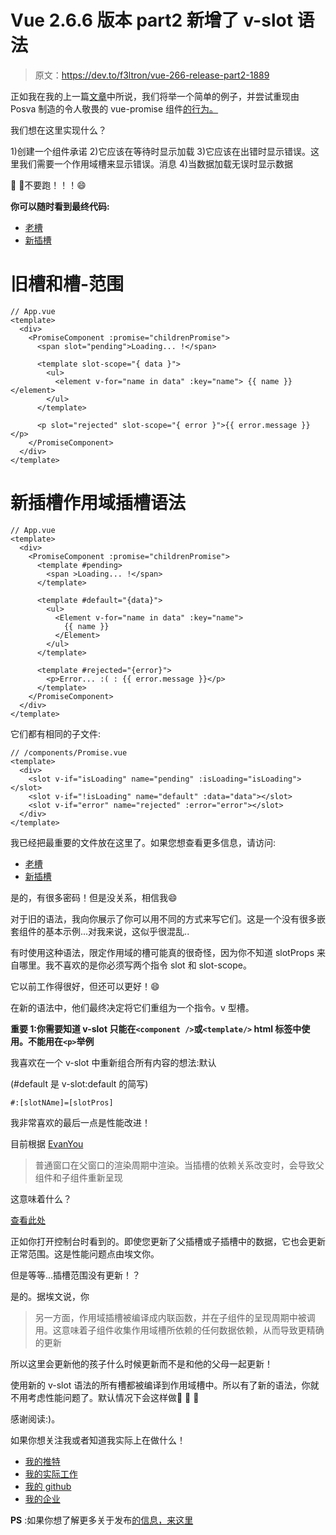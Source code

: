 # Vue 2.6.6 版本 part2 新增了 v-slot 语法

> 原文：<https://dev.to/f3ltron/vue-266-release-part2-1889>

正如我在我的上一篇[文章](https://dev.to/f3ltron/vue-266-release-part1-23b4)中所说，我们将举一个简单的例子，并尝试重现由 Posva 制造的令人敬畏的 vue-promise 组件[的行为。](https://github.com/posva/vue-promised)

我们想在这里实现什么？

1)创建一个组件承诺
2)它应该在等待时显示加载
3)它应该在出错时显示错误。这里我们需要一个作用域槽来显示错误。消息
4)当数据加载无误时显示数据

💪 🤘不要跑！！！😄

**你可以随时看到最终代码:**

*   [老槽](https://codesandbox.io/s/github/f3ltron/simple-vue-promise-old/tree/master/)
*   [新插槽](https://github.com/f3ltron/simple-vue-promise.git)

# 旧槽和槽-范围

```
// App.vue
<template>
  <div>
    <PromiseComponent :promise="childrenPromise">
      <span slot="pending">Loading... !</span>

      <template slot-scope="{ data }">
        <ul>
          <element v-for="name in data" :key="name"> {{ name }} </element>
        </ul>
      </template>

      <p slot="rejected" slot-scope="{ error }">{{ error.message }}</p>
    </PromiseComponent>
  </div>
</template> 
```

# 新插槽作用域插槽语法

```
// App.vue
<template>
  <div>
    <PromiseComponent :promise="childrenPromise">
      <template #pending>
        <span >Loading... !</span>
      </template>

      <template #default="{data}">
        <ul>
          <Element v-for="name in data" :key="name">
            {{ name }}
          </Element>
        </ul>
      </template> 

      <template #rejected="{error}">
        <p>Error... :( : {{ error.message }}</p>
      </template>
    </PromiseComponent>
  </div>
</template> 
```

它们都有相同的子文件:

```
// /components/Promise.vue
<template>
  <div>
    <slot v-if="isLoading" name="pending" :isLoading="isLoading"></slot>
    <slot v-if="!isLoading" name="default" :data="data"></slot>
    <slot v-if="error" name="rejected" :error="error"></slot>
  </div>
</template> 
```

我已经把最重要的文件放在这里了。如果您想查看更多信息，请访问:

*   [老槽](https://codesandbox.io/s/github/f3ltron/simple-vue-promise-old/tree/master/)
*   [新插槽](https://github.com/f3ltron/simple-vue-promise.git)

是的，有很多密码！但是没关系，相信我😄

对于旧的语法，我向你展示了你可以用不同的方式来写它们。这是一个没有很多嵌套组件的基本示例...对我来说，这似乎很混乱..

有时使用这种语法，限定作用域的槽可能真的很奇怪，因为你不知道 slotProps 来自哪里。我不喜欢的是你必须写两个指令 slot 和 slot-scope。

它以前工作得很好，但还可以更好！😄

在新的语法中，他们最终决定将它们重组为一个指令。v 型槽。

**重要 1:你需要知道 v-slot 只能在`<component />`或`<template/>` html 标签中使用。不能用在`<p>`举例**

我喜欢在一个 v-slot 中重新组合所有内容的想法:默认

(#default 是 v-slot:default 的简写)

```
#:[slotNAme]=[slotPros] 
```

我非常喜欢的最后一点是性能改进！

目前根据 [EvanYou](https://medium.com/the-vue-point/vue-2-6-released-66aa6c8e785e)

> 普通窗口在父窗口的渲染周期中渲染。当插槽的依赖关系改变时，会导致父组件和子组件重新呈现

这意味着什么？

[查看此处](https://codesandbox.io/s/2olpjzkmkj)

正如你打开控制台时看到的。即使您更新了父插槽或子插槽中的数据，它也会更新正常范围。这是性能问题点由埃文你。

但是等等...插槽范围没有更新！？

是的。据埃文说，你

> 另一方面，作用域插槽被编译成内联函数，并在子组件的呈现周期中被调用。这意味着子组件收集作用域槽所依赖的任何数据依赖，从而导致更精确的更新

所以这里会更新他的孩子什么时候更新而不是和他的父母一起更新！

使用新的 v-slot 语法的所有槽都被编译到作用域槽中。所以有了新的语法，你就不用考虑性能问题了。默认情况下会这样做👏 👏 👏

感谢阅读:)。

如果你想关注我或者知道我实际上在做什么！

*   [我的推特](https://twitter.com/giraud_florent)
*   [我的实际工作](https://f3ltron.github.io/vuepress-component-docgen/)
*   [我的 github](https://github.com/f3ltron)
*   [我的企业](https://www.atecna.fr)

**PS** :如果你想了解更多关于发布[的信息，来这里](https://medium.com/the-vue-point/vue-2-6-released-66aa6c8e785e)